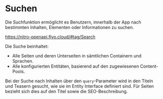 # Suchen

Die Suchfunktion ermöglicht es Benutzern, innerhalb der App nach bestimmten Inhalten, Elementen oder Informationen zu suchen.

https://nitro-openapi.flyo.cloud/#tag/Search

Die Suche beinhaltet:

+ Alle Seiten und deren Unterseiten in sämtlichen Containern und Sprachen.
+ Alle konfigurierten Entitäten, basierend auf den zugewiesenen Content-Pools.

Bei der Suche nach Inhalten über den `query`-Parameter wird in den Titeln und Teasern gesucht, wie sie im Entity Interface definiert sind. Für Seiten bezieht sich dies auf den Titel sowie die SEO-Beschreibung.